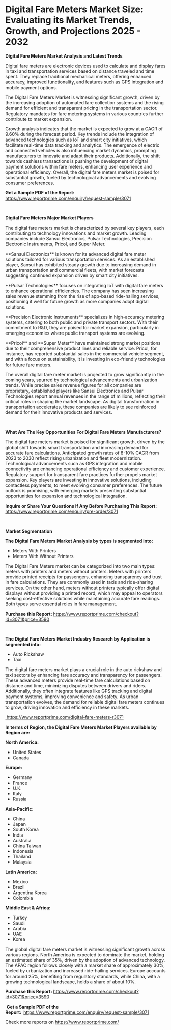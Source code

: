 <p><h1>Digital Fare Meters Market Size: Evaluating its Market Trends, Growth, and Projections 2025 - 2032</h1></p><p><strong>Digital Fare Meters Market Analysis and Latest Trends</strong></p>
<p><p>Digital fare meters are electronic devices used to calculate and display fares in taxi and transportation services based on distance traveled and time spent. They replace traditional mechanical meters, offering enhanced accuracy, improved functionality, and features such as GPS integration and mobile payment options. </p><p>The Digital Fare Meters Market is witnessing significant growth, driven by the increasing adoption of automated fare collection systems and the rising demand for efficient and transparent pricing in the transportation sector. Regulatory mandates for fare metering systems in various countries further contribute to market expansion. </p><p>Growth analysis indicates that the market is expected to grow at a CAGR of 9.60% during the forecast period. Key trends include the integration of advanced technologies such as IoT and smart city initiatives, which facilitate real-time data tracking and analytics. The emergence of electric and connected vehicles is also influencing market dynamics, prompting manufacturers to innovate and adapt their products. Additionally, the shift towards cashless transactions is pushing the development of digital payment solutions within fare meters, enhancing user experience and operational efficiency. Overall, the digital fare meters market is poised for substantial growth, fueled by technological advancements and evolving consumer preferences.</p></p>
<p><strong>Get a Sample PDF of the Report:&nbsp;</strong> <a href="https://www.reportprime.com/enquiry/request-sample/3071?utm_campaign=2593&utm_medium=2&utm_source=Github&utm_content=ia&utm_term=18032025&utm_id=digital-fare-meters">https://www.reportprime.com/enquiry/request-sample/3071</a></p>
<p>&nbsp;</p>
<p><strong>Digital Fare Meters Major Market Players</strong></p>
<p><p>The digital fare meters market is characterized by several key players, each contributing to technology innovations and market growth. Leading companies include Sansui Electronics, Pulsar Technologies, Precision Electronic Instruments, Pricol, and Super Meter.</p><p>**Sansui Electronics** is known for its advanced digital fare meter solutions tailored for various transportation services. As an established player, Sansui has exhibited steady growth due to increasing demand in urban transportation and commercial fleets, with market forecasts suggesting continued expansion driven by smart city initiatives.</p><p>**Pulsar Technologies** focuses on integrating IoT with digital fare meters to enhance operational efficiencies. The company has seen increasing sales revenue stemming from the rise of app-based ride-hailing services, positioning it well for future growth as more companies adopt digital solutions.</p><p>**Precision Electronic Instruments** specializes in high-accuracy metering systems, catering to both public and private transport sectors. With their commitment to R&D, they are poised for market expansion, particularly in emerging economies where public transport systems are evolving.</p><p>**Pricol** and **Super Meter** have maintained strong market positions due to their comprehensive product lines and reliable service. Pricol, for instance, has reported substantial sales in the commercial vehicle segment, and with a focus on sustainability, it is investing in eco-friendly technologies for future fare meters.</p><p>The overall digital fare meter market is projected to grow significantly in the coming years, spurred by technological advancements and urbanization trends. While precise sales revenue figures for all companies are proprietary, established players like Sansui Electronics and Pulsar Technologies report annual revenues in the range of millions, reflecting their critical roles in shaping the market landscape. As digital transformation in transportation accelerates, these companies are likely to see reinforced demand for their innovative products and services.</p></p>
<p>&nbsp;</p>
<p><strong>What Are The Key Opportunities For Digital Fare Meters Manufacturers?</strong></p>
<p><p>The digital fare meters market is poised for significant growth, driven by the global shift towards smart transportation and increasing demand for accurate fare calculations. Anticipated growth rates of 8-10% CAGR from 2023 to 2030 reflect rising urbanization and fleet modernization. Technological advancements such as GPS integration and mobile connectivity are enhancing operational efficiency and customer experience. Regulatory support for transparent fare practices further propels market expansion. Key players are investing in innovative solutions, including contactless payments, to meet evolving consumer preferences. The future outlook is promising, with emerging markets presenting substantial opportunities for expansion and technological integration.</p></p>
<p><strong>Inquire or Share Your Questions If Any Before Purchasing This Report:</strong> <a href="https://www.reportprime.com/enquiry/pre-order/3071?utm_campaign=2593&utm_medium=2&utm_source=Github&utm_content=ia&utm_term=18032025&utm_id=digital-fare-meters">https://www.reportprime.com/enquiry/pre-order/3071</a></p>
<p>&nbsp;</p>
<p><strong>Market Segmentation</strong></p>
<p><strong>The Digital Fare Meters Market Analysis by types is segmented into:</strong></p>
<p><ul><li>Meters With Printers</li><li>Meters With Without Printers</li></ul></p>
<p><p>The Digital Fare Meters market can be categorized into two main types: meters with printers and meters without printers. Meters with printers provide printed receipts for passengers, enhancing transparency and trust in fare calculations. They are commonly used in taxis and ride-sharing services. On the other hand, meters without printers typically offer digital displays without providing a printed record, which may appeal to operators seeking cost-effective solutions while maintaining accurate fare readings. Both types serve essential roles in fare management.</p></p>
<p><strong>Purchase this Report:&nbsp;</strong><a href="https://www.reportprime.com/checkout?id=3071&price=3590&utm_campaign=2593&utm_medium=2&utm_source=Github&utm_content=ia&utm_term=18032025&utm_id=digital-fare-meters">https://www.reportprime.com/checkout?id=3071&price=3590</a></p>
<p>&nbsp;</p>
<p><strong>The Digital Fare Meters Market Industry Research by Application is segmented into:</strong></p>
<p><ul><li>Auto Rickshaw</li><li>Taxi</li></ul></p>
<p><p>The digital fare meters market plays a crucial role in the auto rickshaw and taxi sectors by enhancing fare accuracy and transparency for passengers. These advanced meters provide real-time fare calculations based on distance and time, minimizing disputes between drivers and riders. Additionally, they often integrate features like GPS tracking and digital payment systems, improving convenience and safety. As urban transportation evolves, the demand for reliable digital fare meters continues to grow, driving innovation and efficiency in these markets.</p></p>
<p><a href="https://www.reportprime.com/digital-fare-meters-r3071?utm_campaign=2593&utm_medium=2&utm_source=Github&utm_content=ia&utm_term=18032025&utm_id=digital-fare-meters">&nbsp;https://www.reportprime.com/digital-fare-meters-r3071</a></p>
<p><strong>In terms of Region, the Digital Fare Meters Market Players available by Region are:</strong></p>
<p>
    <p> <strong> North America: </strong>
        <ul>
            <li>United States</li>
            <li>Canada</li>
        </ul>
        </p> 
    <p> <strong> Europe: </strong>
        <ul>
            <li>Germany</li>
            <li>France</li>
            <li>U.K.</li>
            <li>Italy</li>
            <li>Russia</li>
        </ul>
        </p> 
    <p> <strong> Asia-Pacific: </strong>
        <ul>
            <li>China</li>
            <li>Japan</li>
            <li>South Korea</li>
            <li>India</li>
            <li>Australia</li>
            <li>China Taiwan</li>
            <li>Indonesia</li>
            <li>Thailand</li>
            <li>Malaysia</li>
        </ul>
        </p> 
    <p> <strong> Latin America: </strong>
        <ul>
            <li>Mexico</li>
            <li>Brazil</li>
            <li>Argentina Korea</li>
            <li>Colombia</li>
        </ul>
        </p> 
    <p> <strong> Middle East & Africa: </strong>
        <ul>
            <li>Turkey</li>
            <li>Saudi</li>
            <li>Arabia</li>
            <li>UAE</li>
            <li>Korea</li>
        </ul>
    </p>
    </p>
<p><p>The global digital fare meters market is witnessing significant growth across various regions. North America is expected to dominate the market, holding an estimated share of 35%, driven by the adoption of advanced technology. The APAC region follows closely with a market share of approximately 30%, fueled by urbanization and increased ride-hailing services. Europe accounts for around 25%, benefiting from regulatory standards, while China, with a growing technological landscape, holds a share of about 10%.</p></p>
<p><strong>Purchase this Report: </strong><a href="https://www.reportprime.com/checkout?id=3071&price=3590&utm_campaign=2593&utm_medium=2&utm_source=Github&utm_content=ia&utm_term=18032025&utm_id=digital-fare-meters">https://www.reportprime.com/checkout?id=3071&price=3590</a></p>
<p>&nbsp;<strong>Get a Sample PDF of the Report:&nbsp;&nbsp;</strong><a href="https://www.reportprime.com/enquiry/request-sample/3071?utm_campaign=2593&utm_medium=2&utm_source=Github&utm_content=ia&utm_term=18032025&utm_id=digital-fare-meters">https://www.reportprime.com/enquiry/request-sample/3071</a></p>
<p><strong></strong></p>
<p>Check more reports on <a href="https://www.reportprime.com/?utm_campaign=2593&utm_medium=2&utm_source=Github&utm_content=ia&utm_term=18032025&utm_id=digital-fare-meters">https://www.reportprime.com/</a></p>